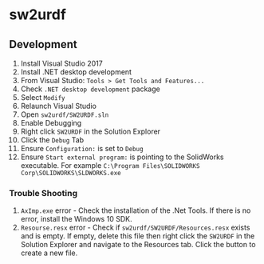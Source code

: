 # sw2urdf

## Development

1. Install Visual Studio 2017
1. Install .NET desktop development
  1. From Visual Studio: `Tools > Get Tools and Features...`
  1. Check `.NET desktop development` package
  1. Select `Modify`
  1. Relaunch Visual Studio
1. Open `sw2urdf/SW2URDF.sln`  
1. Enable Debugging
  1. Right click `SW2URDF` in the Solution Explorer
  1. Click the `Debug` Tab
  1. Ensure `Configuration:` is set to `Debug`
  1. Ensure `Start external program:` is pointing to the SolidWorks executable. For example `C:\Program Files\SOLIDWORKS Corp\SOLIDWORKS\SLDWORKS.exe`
  
### Trouble Shooting
1. `AxImp.exe` error - Check the installation of the .Net Tools. If there is no error, install the Windows 10 SDK.
1. `Resourse.resx` error - Check if `sw2urdf/SW2URDF/Resources.resx` exists and is empty. If empty, delete this file then right click the `SW2URDF` in the Solution Explorer and navigate to the Resources tab. Click the button to create a new file.
  
